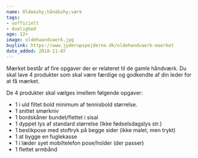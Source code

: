 ```yaml
---
name: Olde&shy;hånd&shy;værk
tags:
- uofficielt
- duelighed
age: 12+
image: oldehaandvaerk.jpg
buylink: https://www.jyderupspejderne.dk/oldehandvaerk-maerket
date_added: 2018-11-07
---
```

Mærket består af fire opgaver der er relateret til de gamle håndværk. Du skal lave 4 produkter som skal være færdige og godkendte af din leder for at få mærket.

De 4 produkter skal vælges imellem følgende opgaver:

- 1 i uld filtet bold minimum af tennisbold størrelse.
- 1 snittet smørkniv
- 1 bordskåner bundet/flettet i sisal
- 1 dyppet lys af standard størrelse (Ikke fødselsdagslys str.)
- 1 bestikpose med stoftryk på begge sider (ikke malet, men trykt)
- 1 at bygge en fuglekasse
- 1 i læder syet mobiltelefon pose/holder (der passer)
- 1 flettet armbånd
